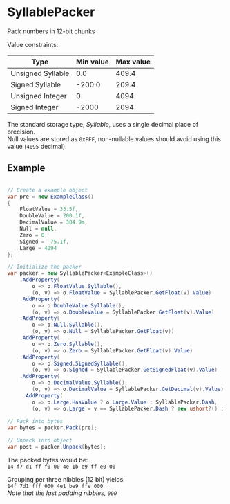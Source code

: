 # SyllablePacker

Pack numbers in 12-bit chunks



Value constraints:

| Type              | Min value | Max value |
| ----------------- | --------- | --------- |
| Unsigned Syllable |      0.0  |  409.4    |
| Signed Syllable   |   -200.0  |  209.4    | 
| Unsigned Integer  |      0    | 4094      |
| Signed Integer    |  -2000    | 2094      | 

The standard storage type, _Syllable_, uses a single decimal place of precision.  
Null values are stored as `0xFFF`, non-nullable values should avoid using this value (`4095` decimal).

## Example

```.cs

// Create a example object
var pre = new ExampleClass()
{
    FloatValue = 33.5f,
    DoubleValue = 200.1f,
    DecimalValue = 304.9m,
    Null = null,
    Zero = 0,
    Signed = -75.1f,
    Large = 4094
};

// Initialize the packer
var packer = new SyllablePacker<ExampleClass>()
    .AddProperty(
        o => o.FloatValue.Syllable(),
        (o, v) => o.FloatValue = SyllablePacker.GetFloat(v).Value)
    .AddProperty(
        o => o.DoubleValue.Syllable(),
        (o, v) => o.DoubleValue = SyllablePacker.GetFloat(v).Value)
    .AddProperty(
        o => o.Null.Syllable(),
        (o, v) => o.Null = SyllablePacker.GetFloat(v))
    .AddProperty(
        o => o.Zero.Syllable(),
        (o, v) => o.Zero = SyllablePacker.GetFloat(v).Value)
    .AddProperty(
        o => o.Signed.SignedSyllable(),
        (o, v) => o.Signed = SyllablePacker.GetSignedFloat(v).Value)
    .AddProperty(
        o => o.DecimalValue.Syllable(),
        (o, v) => o.DecimalValue = SyllablePacker.GetDecimal(v).Value)
     .AddProperty(
        o => o.Large.HasValue ? o.Large.Value : SyllablePacker.Dash,
        (o, v) => o.Large = v == SyllablePacker.Dash ? new ushort?() : new ushort?(v));
        
// Pack into bytes
var bytes = packer.Pack(pre);

// Unpack into object
var post = packer.Unpack(bytes);
```

The packed bytes would be:  
```14 f7 d1 ff f0 00 4e 1b e9 ff e0 00```

Grouping per three nibbles (12 bit) yields:  
```14f 7d1 fff 000 4e1 be9 ffe 000```  
_Note that the last padding nibbles, ``000``_
